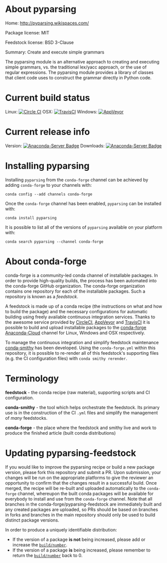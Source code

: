 About pyparsing
===============

Home: http://pyparsing.wikispaces.com/

Package license: MIT

Feedstock license: BSD 3-Clause

Summary: Create and execute simple grammars

The pyparsing module is an alternative approach to creating and executing
simple grammars, vs. the traditional lex/yacc approach, or the use of
regular expressions. The pyparsing module provides a library of classes
that client code uses to construct the grammar directly in Python code.


Current build status
====================

Linux: [![Circle CI](https://circleci.com/gh/conda-forge/pyparsing-feedstock.svg?style=shield)](https://circleci.com/gh/conda-forge/pyparsing-feedstock)
OSX: [![TravisCI](https://travis-ci.org/conda-forge/pyparsing-feedstock.svg?branch=master)](https://travis-ci.org/conda-forge/pyparsing-feedstock)
Windows: [![AppVeyor](https://ci.appveyor.com/api/projects/status/github/conda-forge/pyparsing-feedstock?svg=True)](https://ci.appveyor.com/project/conda-forge/pyparsing-feedstock/branch/master)

Current release info
====================
Version: [![Anaconda-Server Badge](https://anaconda.org/conda-forge/pyparsing/badges/version.svg)](https://anaconda.org/conda-forge/pyparsing)
Downloads: [![Anaconda-Server Badge](https://anaconda.org/conda-forge/pyparsing/badges/downloads.svg)](https://anaconda.org/conda-forge/pyparsing)

Installing pyparsing
====================

Installing `pyparsing` from the `conda-forge` channel can be achieved by adding `conda-forge` to your channels with:

```
conda config --add channels conda-forge
```

Once the `conda-forge` channel has been enabled, `pyparsing` can be installed with:

```
conda install pyparsing
```

It is possible to list all of the versions of `pyparsing` available on your platform with:

```
conda search pyparsing --channel conda-forge
```


About conda-forge
=================

conda-forge is a community-led conda channel of installable packages.
In order to provide high-quality builds, the process has been automated into the
conda-forge GitHub organization. The conda-forge organization contains one repository
for each of the installable packages. Such a repository is known as a *feedstock*.

A feedstock is made up of a conda recipe (the instructions on what and how to build
the package) and the necessary configurations for automatic building using freely
available continuous integration services. Thanks to the awesome service provided by
[CircleCI](https://circleci.com/), [AppVeyor](http://www.appveyor.com/)
and [TravisCI](https://travis-ci.org/) it is possible to build and upload installable
packages to the [conda-forge](https://anaconda.org/conda-forge)
[Anaconda-Cloud](http://docs.anaconda.org/) channel for Linux, Windows and OSX respectively.

To manage the continuous integration and simplify feedstock maintenance
[conda-smithy](http://github.com/conda-forge/conda-smithy) has been developed.
Using the ``conda-forge.yml`` within this repository, it is possible to re-render all of
this feedstock's supporting files (e.g. the CI configuration files) with ``conda smithy rerender``.


Terminology
===========

**feedstock** - the conda recipe (raw material), supporting scripts and CI configuration.

**conda-smithy** - the tool which helps orchestrate the feedstock.
                   Its primary use is in the construction of the CI ``.yml`` files
                   and simplify the management of *many* feedstocks.

**conda-forge** - the place where the feedstock and smithy live and work to
                  produce the finished article (built conda distributions)


Updating pyparsing-feedstock
============================

If you would like to improve the pyparsing recipe or build a new
package version, please fork this repository and submit a PR. Upon submission,
your changes will be run on the appropriate platforms to give the reviewer an
opportunity to confirm that the changes result in a successful build. Once
merged, the recipe will be re-built and uploaded automatically to the
`conda-forge` channel, whereupon the built conda packages will be available for
everybody to install and use from the `conda-forge` channel.
Note that all branches in the conda-forge/pyparsing-feedstock are
immediately built and any created packages are uploaded, so PRs should be based
on branches in forks and branches in the main repository should only be used to
build distinct package versions.

In order to produce a uniquely identifiable distribution:
 * If the version of a package **is not** being increased, please add or increase
   the [``build/number``](http://conda.pydata.org/docs/building/meta-yaml.html#build-number-and-string).
 * If the version of a package **is** being increased, please remember to return
   the [``build/number``](http://conda.pydata.org/docs/building/meta-yaml.html#build-number-and-string)
   back to 0.
